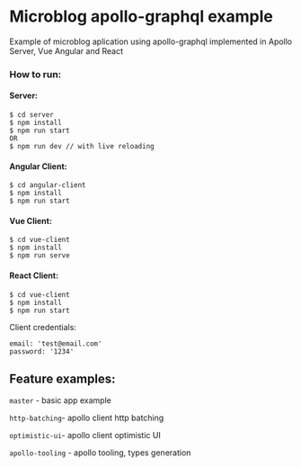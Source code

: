 # Microblog apollo-graphql example

Example of microblog aplication using apollo-graphql implemented in Apollo Server, Vue Angular and React

### How to run:

#### Server:

```
$ cd server
$ npm install
$ npm run start
OR
$ npm run dev // with live reloading
```

#### Angular Client:

```
$ cd angular-client
$ npm install
$ npm run start
```

#### Vue Client:

```
$ cd vue-client
$ npm install
$ npm run serve
```

#### React Client:

```
$ cd vue-client
$ npm install
$ npm run start
```

Client credentials:

```
email: 'test@email.com'
password: '1234'
```



## Feature examples:

`master` - basic app example

`http-batching`- apollo client http batching 

`optimistic-ui`- apollo client optimistic UI 

`apollo-tooling` - apollo tooling, types generation

